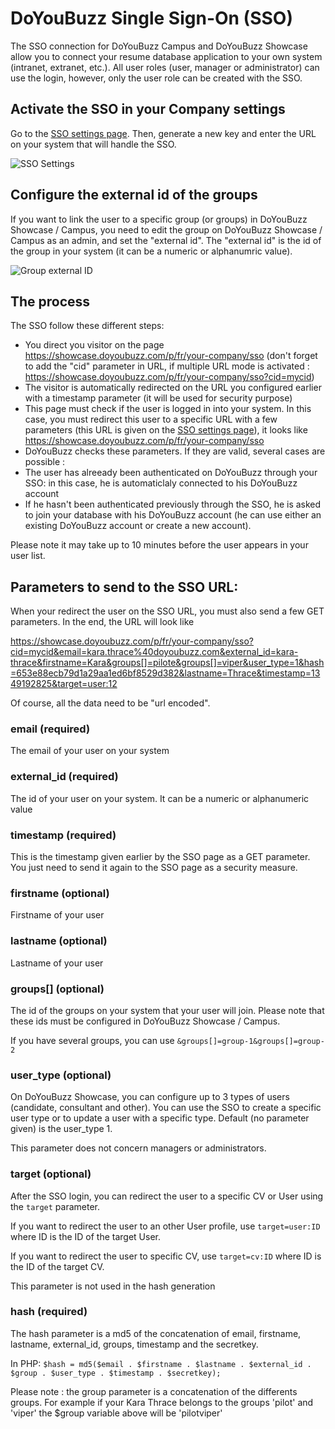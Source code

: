 DoYouBuzz Single Sign-On (SSO)
=======

The SSO connection for DoYouBuzz Campus and DoYouBuzz Showcase allow you to connect your resume database application to your own system (intranet, extranet, etc.). All user roles (user, manager or administrator) can use the login, however, only the user role can be created with the SSO.

## Activate the SSO in your Company settings

Go to the [SSO settings page](https://showcase.doyoubuzz.com/a/settings/sso). Then, generate a new key and enter the  URL on your system that will handle the SSO.

![SSO Settings](http://stock.doyoubuzz.com/doc/sso/sso-settings.png "SSO Settings")

## Configure the external id of the groups

If you want to link the user to a specific group (or groups) in DoYouBuzz Showcase / Campus, you need to edit the group on DoYouBuzz Showcase / Campus as an admin, and set the "external id". The "external id" is the id of the group in your system (it can be a numeric or alphanumric value).

![Group external ID](http://stock.doyoubuzz.com/doc/sso/group-external.png "Group External Id")

## The process

The SSO follow these different steps:

* You direct you visitor on the page https://showcase.doyoubuzz.com/p/fr/your-company/sso (don't forget to add the "cid" parameter in URL, if multiple URL mode is activated : https://showcase.doyoubuzz.com/p/fr/your-company/sso?cid=mycid)
* The visitor is automatically redirected on the URL you configured earlier with a timestamp parameter (it will be used for security purpose)
* This page must check if the user is logged in into your system. In this case, you must redirect this user to a specific URL with a few parameters (this URL is given on the [SSO settings page](http://showcase.doyoubuzz.com/a/settings/sso)), it looks like https://showcase.doyoubuzz.com/p/fr/your-company/sso 
* DoYouBuzz checks these parameters. If they are valid, several cases are possible :
 * The user has alreeady been authenticated on DoYouBuzz through your SSO: in this case, he is automaticlaly connected to his DoYouBuzz account
 * If he hasn't been authenticated previously through the SSO, he is asked to join your database with his DoYouBuzz account (he can use either an existing DoYouBuzz account or create a new account). 

Please note it may take up to 10 minutes before the user appears in your user list.

## Parameters to send to the SSO URL: 

When your redirect the user on the SSO URL, you must also send a few GET parameters. In the end, the URL will look like 

https://showcase.doyoubuzz.com/p/fr/your-company/sso?cid=mycid&email=kara.thrace%40doyoubuzz.com&external_id=kara-thrace&firstname=Kara&groups[]=pilote&groups[]=viper&user_type=1&hash=653e88ecb79d1a29aa1ed6bf8529d382&lastname=Thrace&timestamp=1349192825&target=user:12

Of course, all the data need to be "url encoded".

### email (required)

The email of your user on your system

### external_id (required)

The id of your user on your system. It can be a numeric or alphanumeric value

### timestamp (required)

This is the timestamp given earlier by the SSO page as a GET parameter. You just need to send it again to the SSO page as a security measure.

### firstname (optional)

Firstname of your user

### lastname (optional)

Lastname of your user

### groups[] (optional)

The id of the groups on your system that your user will join. Please note that these ids must be configured in DoYouBuzz Showcase / Campus.

If you have several groups, you can use ```&groups[]=group-1&groups[]=group-2```

### user_type (optional)

On DoYouBuzz Showcase, you can configure up to 3 types of users (candidate, consultant and other). You can use the SSO to create a specific user type or to update a user with a specific type. Default (no parameter given) is the user_type 1.

This parameter does not concern managers or administrators.

### target (optional)

After the SSO login, you can redirect the user to a specific CV or User using the ```target``` parameter.

If you want to redirect the user to an other User profile, use ```target=user:ID``` where ID is the ID of the target User.

If you want to redirect the user to specific CV, use ```target=cv:ID``` where ID is the ID of the target CV.

This parameter is not used in the hash generation

### hash (required)

The hash parameter is a md5 of the concatenation of email, firstname, lastname, external_id, groups, timestamp and the secretkey.

In PHP: ```$hash = md5($email . $firstname . $lastname . $external_id . $group . $user_type . $timestamp . $secretkey);```

Please note : the group parameter is a concatenation of the differents groups. For example if your Kara Thrace belongs to the groups 'pilot' and 'viper' the $group variable above will be 'pilotviper'
